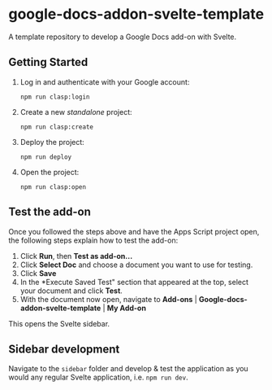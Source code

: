 # google-docs-addon-svelte-template
A template repository to develop a Google Docs add-on with Svelte.

## Getting Started

1. Log in and authenticate with your Google account:
   ```
   npm run clasp:login
   ```
1. Create a new _standalone_ project:
   ```
   npm run clasp:create
   ```
1. Deploy the project:
   ```
   npm run deploy
   ```
1. Open the project:
   ```
   npm run clasp:open
   ```

## Test the add-on

Once you followed the steps above and have the Apps Script project open, the following steps explain how to test the add-on:

1. Click **Run**, then **Test as add-on...**
1. Click **Select Doc** and choose a document you want to use for testing.
1. Click **Save**
1. In the *Execute Saved Test" section that appeared at the top, select your document and click **Test**.
1. With the document now open, navigate to **Add-ons** | **Google-docs-addon-svelte-template** | **My Add-on**

This opens the Svelte sidebar.

## Sidebar development

Navigate to the `sidebar` folder and develop & test the application as you would any regular Svelte application, i.e. `npm run dev`.